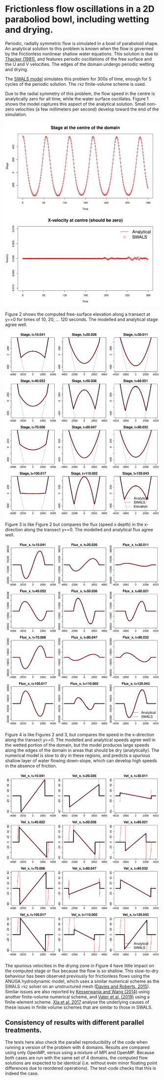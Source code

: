 # Frictionless flow oscillations in a 2D paraboliod bowl, including wetting and drying.

Periodic, radially symmetric flow is simulated in a bowl of paraboloid shape. An analytical solution to this problem is known when the flow is governed by the frictionless nonlinear shallow water equations. This solution is due to [Thacker (1981)](https://doi.org/10.1017/S0022112081001882), and features periodic oscillations of the free surface and the U and V velocities. The edges of the domain undergo periodic wetting and drying.

The [SWALS model](paraboloid_bowl.f90) simulates this problem for 300s of time, enough for 5 cycles of the periodic solution. The `rk2` finite-volume scheme is used. 

Due to the radial symmetry of this problem, the flow speed in the centre is analytically zero for all time, while the water surface oscillates. Figure 1 shows the model captures this aspect of the analytical solution. Small non-zero velocities (a few millimeters per second) develop toward the end of the simulation. 

![Figure 1: The modelled flow in the centre of the domain](model_vs_data_stage_at_centre.png)

Figure 2 shows the computed free-surface elevation along a transect at y==0 for times of 10, 20, ... 120 seconds. The modelled and analytical stage agree well.

![Figure 2: The modelled free surface elevation along y==0, at various instants in time](model_vs_data_stage_over_time.png)

Figure 3 is like Figure 2 but compares the flux (speed x depth) in the x-direction along the transect y==0. The modelled and analytical flux agree well.

![Figure 3: The modelled flux (depth x speed) directed along y==0, at various instants in time](model_vs_data_flux_x_over_time.png)

Figure 4 is like Figures 2 and 3, but compares the speed in the x-direction along the transect y==0. The modelled and analytical speeds agree well in the wetted portion of the domain, but the model produces large speeds along the edges of the domain in areas that should be dry (analytically). The numerical model is slow to dry in these regions, and predicts a spurious shallow layer of water flowing down-slope, which can develop high speeds in the absence of friction.

![Figure 4: The modelled velocity directed along y==0, at various instants in time](model_vs_data_vel_x_over_time.png)

The spurious velocities in the drying zone in Figure 4 have little impact on the computed stage or flux because the flow is so shallow. This slow-to-dry behaviour has been observed previously for frictionless flows using the ANUGA hydrodynamic model, which uses a similar numerical scheme as the SWALS `rk2` solver on an unstructured mesh ([Davies and Roberts, 2015](https://www.mssanz.org.au/modsim2015/L5/davies.pdf)). Similar issues are also reported by [Kesserwania and Wang (2014)]( https://doi.org/10.1002/2013WR014906) using another finite-volume numerical scheme, and [Vater et al. (2019)](https://doi.org/10.1002/fld.4762) using a finite-element scheme. [Xia et al. 2017](https://doi.org/10.1002/2016WR020055) analyse the underlying causes of these issues in finite volume schemes that are similar to those in SWALS. 

## Consistency of results with different parallel treatments.

The tests here also check the parallel reproducibility of the code when running a version of the problem with 4 domains. Results are compared using only OpenMP, versus using a mixture of MPI and OpenMP. Because both cases are run with the same set of 4 domains, the computed flow solutions are expected to be identical (i.e. without even minor floating point differences due to reordered operations). The test-code checks that this is indeed the case.
